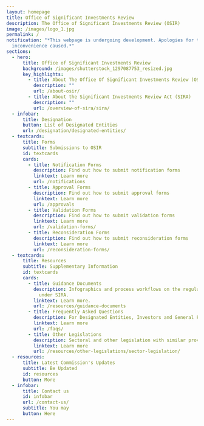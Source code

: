 ```yaml
---
layout: homepage
title: Office of Significant Investments Review
description: The Office of Significant Investments Review (OSIR)
image: /images/logo_1.jpg
permalink: /
notification: "*This webpage is undergoing development. Apologies for the
  inconvenience caused.*"
sections:
  - hero:
      title: Office of Significant Investments Review
      background: /images/shutterstock_1297087753_resized.jpg
      key_highlights:
        - title: About The Office Of Significant Investments Review (OSIR)
          description: ""
          url: /about-osir/
        - title: About the Significant Investments Review Act (SIRA)
          description: ""
          url: /overview-of-sira/sira/
  - infobar:
      title: Designation
      button: List of Designated Entities
      url: /designation/designated-entities/
  - textcards:
      title: Forms
      subtitle: Submissions to OSIR
      id: textcards
      cards:
        - title: Notification Forms
          description: Find out how to submit notification forms
          linktext: Learn more
          url: /notifications
        - title: Approval Forms
          description: Find out how to submit approval forms
          linktext: Learn more
          url: /approvals
        - title: Validation Forms
          description: Find out how to submit validation forms
          linktext: Learn more
          url: /validation-forms/
        - title: Reconsideration Forms
          description: Find out how to submit reconsideration forms
          linktext: Learn more
          url: /reconsideration-forms/
  - textcards:
      title: Resources
      subtitle: Supplementary Information
      id: textcards
      cards:
        - title: Guidance Documents
          description: Infographics and process workflows on the regulatory requirements
            under SIRA.
          linktext: Learn more.
          url: /resources/guidance-documents
        - title: Frequently Asked Questions
          description: For Designated Entities, Investors and General Public.
          linktext: Learn more
          url: /faqs/
        - title: Other Legislations
          description: Sectoral and other legislation with similar provisions found in SIRA.
          linktext: Learn more
          url: /resources/other-legislations/sector-legislation/
  - resources:
      title: Latest Commission's Updates
      subtitle: Be Updated
      id: resources
      button: More
  - infobar:
      title: Contact us
      id: infobar
      url: /contact-us/
      subtitle: You may
      button: Here
---
```

